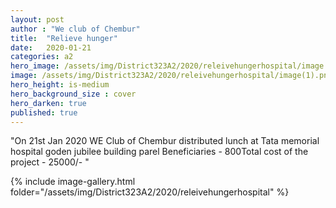 ```yaml
---
layout: post
author : "We club of Chembur"
title:  "Relieve hunger"
date:   2020-01-21
categories: a2
hero_image: /assets/img/District323A2/2020/releivehungerhospital/image.png
image: /assets/img/District323A2/2020/releivehungerhospital/image(1).png
hero_height: is-medium
hero_background_size : cover
hero_darken: true
published: true
---
```


"On 21st Jan 2020 WE Club of Chembur distributed lunch at Tata memorial hospital goden jubilee building parel Beneficiaries - 800Total cost of the project  - 25000/-                                                                                                                                                                                                                                                                                                       "

{% include image-gallery.html folder="/assets/img/District323A2/2020/releivehungerhospital" %}
